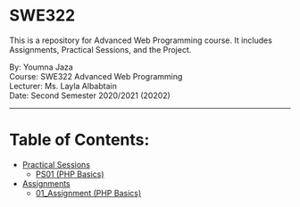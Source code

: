 # SWE322
This is a repository for Advanced Web Programming course. It includes Assignments, Practical Sessions, and the Project. 
  
By: Youmna Jaza  
Course: SWE322 Advanced Web Programming  
Lecturer: Ms. Layla Albabtain  
Date: Second Semester 2020/2021 (20202)
***
# Table of Contents:
* [Practical Sessions](https://github.com/Yomna-J/YoumnaJaza-SWE322/tree/main/Practical%20Sessions)
    - [PS01 (PHP Basics)](https://github.com/Yomna-J/YoumnaJaza-SWE322/blob/main/Practical%20Sessions/PS_01_YoumnaJaza_201812214.php)
* [Assignments](https://github.com/Yomna-J/YoumnaJaza-SWE322/tree/main/Assignments)
    - [01_Assignment (PHP Basics)](https://github.com/Yomna-J/YoumnaJaza-SWE322/blob/main/Assignments/01_Assignment.php)


  
